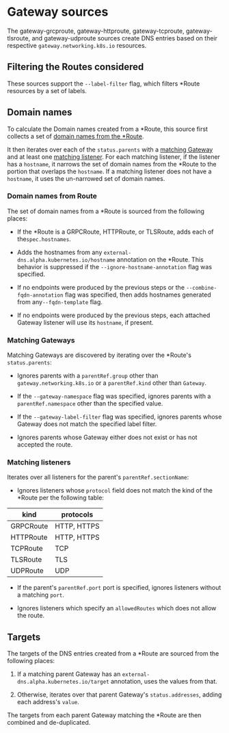 # Gateway sources

The gateway-grcproute, gateway-httproute, gateway-tcproute, gateway-tlsroute, and gateway-udproute
sources create DNS entries based on their respective `gateway.networking.k8s.io` resources.

## Filtering the Routes considered

These sources support the `--label-filter` flag, which filters *Route resources
by a set of labels.

## Domain names

To calculate the Domain names created from a *Route, this source first collects a set
of [domain names from the *Route](#domain-names-from-route).

It then iterates over each of the `status.parents` with
a [matching Gateway](#matching-gateways) and at least one [matching listener](#matching-listeners).
For each matching listener, if the
listener has a `hostname`, it narrows the set of domain names from the *Route to the portion
that overlaps the `hostname`. If a matching listener does not have a `hostname`, it uses
the un-narrowed set of domain names.

### Domain names from Route

The set of domain names from a *Route is sourced from the following places:

* If the *Route is a GRPCRoute, HTTPRoute, or TLSRoute, adds each of the`spec.hostnames`.

* Adds the hostnames from any `external-dns.alpha.kubernetes.io/hostname` annotation on the *Route.
This behavior is suppressed if the `--ignore-hostname-annotation` flag was specified.

* If no endpoints were produced by the previous steps
or the `--combine-fqdn-annotation` flag was specified, then adds hostnames
generated from any`--fqdn-template` flag.

* If no endpoints were produced by the previous steps, each
attached Gateway listener will use its `hostname`, if present.

### Matching Gateways

Matching Gateways are discovered by iterating over the *Route's `status.parents`:

* Ignores parents with a `parentRef.group` other than
`gateway.networking.k8s.io` or a `parentRef.kind` other than `Gateway`.

* If the `--gateway-namespace` flag was specified, ignores parents with a `parentRef.namespace` other
than the specified value.

* If the `--gateway-label-filter` flag was specified, ignores parents whose Gateway does not match the
specified label filter.

* Ignores parents whose Gateway either does not exist or has not accepted the route.

### Matching listeners

Iterates over all listeners for the parent's `parentRef.sectionName`:

* Ignores listeners whose `protocol` field does not match the kind of the *Route per the following table:

| kind       | protocols   |
|------------|-------------|
| GRPCRoute  | HTTP, HTTPS |
| HTTPRoute  | HTTP, HTTPS |
| TCPRoute   | TCP         |
| TLSRoute   | TLS         |
| UDPRoute   | UDP         |

* If the parent's `parentRef.port` port is specified, ignores listeners without a matching `port`.

* Ignores listeners which specify an `allowedRoutes` which does not allow the route.

## Targets

The targets of the DNS entries created from a *Route are sourced from the following places:

1. If a matching parent Gateway has an `external-dns.alpha.kubernetes.io/target` annotation, uses 
the values from that. 

2. Otherwise, iterates over that parent Gateway's `status.addresses`, 
adding each address's `value`. 

The targets from each parent Gateway matching the *Route are then combined and de-duplicated.
